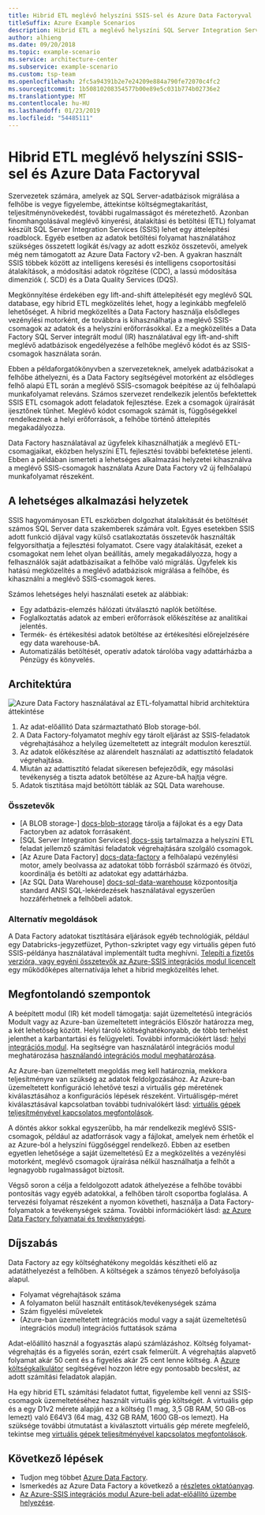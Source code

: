 ```yaml
---
title: Hibrid ETL meglévő helyszíni SSIS-sel és Azure Data Factoryval
titleSuffix: Azure Example Scenarios
description: Hibrid ETL a meglévő helyszíni SQL Server Integration Services (SSIS) telepítések és az Azure Data Factoryban.
author: alhieng
ms.date: 09/20/2018
ms.topic: example-scenario
ms.service: architecture-center
ms.subservice: example-scenario
ms.custom: tsp-team
ms.openlocfilehash: 2fc5a94391b2e7e24209e884a790fe72070c4fc2
ms.sourcegitcommit: 1b50810208354577b00e89e5c031b774b02736e2
ms.translationtype: MT
ms.contentlocale: hu-HU
ms.lasthandoff: 01/23/2019
ms.locfileid: "54485111"
---
```

# <a name="hybrid-etl-with-existing-on-premises-ssis-and-azure-data-factory"></a>Hibrid ETL meglévő helyszíni SSIS-sel és Azure Data Factoryval

Szervezetek számára, amelyek az SQL Server-adatbázisok migrálása a felhőbe is vegye figyelembe, áttekintse költségmegtakarítást, teljesítménynövekedést, további rugalmasságot és méretezhető. Azonban finomhangolásával meglévő kinyerési, átalakítási és betöltési (ETL) folyamat készült SQL Server Integration Services (SSIS) lehet egy áttelepítési roadblock. Egyéb esetben az adatok betöltési folyamat használatához szükséges összetett logikát és/vagy az adott eszköz összetevői, amelyek még nem támogatott az Azure Data Factory v2-ben. A gyakran használt SSIS többek között az intelligens keresési és intelligens csoportosítási átalakítások, a módosítási adatok rögzítése (CDC), a lassú módosítása dimenziók (. SCD) és a Data Quality Services (DQS).

Megkönnyítése érdekében egy lift-and-shift áttelepítését egy meglévő SQL database, egy hibrid ETL megközelítés lehet, hogy a leginkább megfelelő lehetőséget. A hibrid megközelítés a Data Factory használja elsődleges vezénylési motorként, de továbbra is kihasználhatja a meglévő SSIS-csomagok az adatok és a helyszíni erőforrásokkal. Ez a megközelítés a Data Factory SQL Server integrált modul (IR) használatával egy lift-and-shift meglévő adatbázisok engedélyezése a felhőbe meglévő kódot és az SSIS-csomagok használata során.

Ebben a példaforgatókönyvben a szervezeteknek, amelyek adatbázisokat a felhőbe áthelyezni, és a Data Factory segítségével motorként az elsődleges felhő alapú ETL során a meglévő SSIS-csomagok beépítése az új felhőalapú munkafolyamat releváns. Számos szervezet rendelkezik jelentős befektettek SSIS ETL csomagok adott feladatok fejlesztése. Ezek a csomagok újraírását ijesztőnek tűnhet. Meglévő kódot csomagok számát is, függőségekkel rendelkeznek a helyi erőforrások, a felhőbe történő áttelepítés megakadályozza.

Data Factory használatával az ügyfelek kihasználhatják a meglévő ETL-csomagjaikat, eközben helyszíni ETL fejlesztési további befektetése jelenti. Ebben a példában ismerteti a lehetséges alkalmazási helyzetei kihasználva a meglévő SSIS-csomagok használata Azure Data Factory v2 új felhőalapú munkafolyamat részeként.

## <a name="potential-use-cases"></a>A lehetséges alkalmazási helyzetek

SSIS hagyományosan ETL eszközben dolgozhat átalakítását és betöltését számos SQL Server data szakemberek számára volt. Egyes esetekben SSIS adott funkció díjával vagy külső csatlakoztatás összetevők használták felgyorsíthatja a fejlesztési folyamatot. Csere vagy átalakítását, ezeket a csomagokat nem lehet olyan beállítás, amely megakadályozza, hogy a felhasználók saját adatbázisaikat a felhőbe való migrálás. Ügyfelek kis hatású megközelítés a meglévő adatbázisok migrálása a felhőbe, és kihasználni a meglévő SSIS-csomagok keres.

Számos lehetséges helyi használati esetek az alábbiak:

- Egy adatbázis-elemzés hálózati útválasztó naplók betöltése.
- Foglalkoztatás adatok az emberi erőforrások előkészítése az analitikai jelentés.
- Termék- és értékesítési adatok betöltése az értékesítési előrejelzésére egy data warehouse-bA.
- Automatizálás betöltését, operatív adatok tárolóba vagy adattárházba a Pénzügy és könyvelés.

## <a name="architecture"></a>Architektúra

![Azure Data Factory használatával az ETL-folyamattal hibrid architektúra áttekintése][architecture-diagram]

1. Az adat-előállító Data származtatható Blob storage-ból.
2. A Data Factory-folyamatot meghív egy tárolt eljárást az SSIS-feladatok végrehajtásához a helyileg üzemeltetett az integrált modulon keresztül.
3. Az adatok előkészítése az alárendelt használati az adattisztító feladatok végrehajtása.
4. Miután az adattisztító feladat sikeresen befejeződik, egy másolási tevékenység a tiszta adatok betöltése az Azure-bA hajtja végre.
5. Adatok tisztítása majd betöltött táblák az SQL Data warehouse.

### <a name="components"></a>Összetevők

- [A BLOB storage-] [ docs-blob-storage] tárolja a fájlokat és a egy Data Factoryben az adatok forrásaként.
- [SQL Server Integration Services] [ docs-ssis] tartalmazza a helyszíni ETL feladat jellemző számítási feladatok végrehajtására szolgáló csomagok.
- [Az Azure Data Factory] [ docs-data-factory] a felhőalapú vezénylési motor, amely beolvassa az adatokat több forrásból származó és ötvözi, koordinálja és betölti az adatokat egy adattárházba.
- [Az SQL Data Warehouse] [ docs-sql-data-warehouse] központosítja standard ANSI SQL-lekérdezések használatával egyszerűen hozzáférhetnek a felhőbeli adatok.

### <a name="alternatives"></a>Alternatív megoldások

A Data Factory adatokat tisztítására eljárások egyéb technológiák, például egy Databricks-jegyzetfüzet, Python-szkriptet vagy egy virtuális gépen futó SSIS-példánya használatával implementált tudta meghívni. [Telepíti a fizetős verzióra, vagy egyéni összetevők az Azure-SSIS integrációs modul licencelt](/azure/data-factory/how-to-develop-azure-ssis-ir-licensed-components) egy működőképes alternatívája lehet a hibrid megközelítés lehet.

## <a name="considerations"></a>Megfontolandó szempontok

A beépített modul (IR) két modell támogatja: saját üzemeltetésű integrációs Modult vagy az Azure-ban üzemeltetett integrációs Először határozza meg, a két lehetőség között. Helyi tároló költséghatékonyabb, de több terhelést jelenthet a karbantartási és felügyeleti. További információkért lásd: [helyi integrációs modul](/azure/data-factory/concepts-integration-runtime#self-hosted-integration-runtime). Ha segítségre van használatáról integrációs modul meghatározása [használandó integrációs modul meghatározása](/azure/data-factory/concepts-integration-runtime#determining-which-ir-to-use).

Az Azure-ban üzemeltetett megoldás meg kell határoznia, mekkora teljesítményre van szükség az adatok feldolgozásához. Az Azure-ban üzemeltetett konfiguráció lehetővé teszi a virtuális gép méretének kiválasztásához a konfigurációs lépések részeként. Virtuálisgép-méret kiválasztásával kapcsolatban további tudnivalókért lásd: [virtuális gépek teljesítményével kapcsolatos megfontolások](/azure/cloud-services/cloud-services-sizes-specs#performance-considerations).

A döntés akkor sokkal egyszerűbb, ha már rendelkezik meglévő SSIS-csomagok, például az adatforrások vagy a fájlokat, amelyek nem érhetők el az Azure-ból a helyszíni függőséggel rendelkező. Ebben az esetben egyetlen lehetősége a saját üzemeltetésű Ez a megközelítés a vezénylési motorként, meglévő csomagok újraírása nélkül használhatja a felhőt a legnagyobb rugalmasságot biztosít.

Végső soron a célja a feldolgozott adatok áthelyezése a felhőbe további pontosítás vagy egyéb adatokkal, a felhőben tárolt csoportba foglalása. A tervezési folyamat részeként a nyomon követheti, használja a Data Factory-folyamatok a tevékenységek száma. További információkért lásd: [az Azure Data Factory folyamatai és tevékenységei](/azure/data-factory/concepts-pipelines-activities).

## <a name="pricing"></a>Díjszabás

Data Factory az egy költséghatékony megoldás készítheti elő az adatáthelyezést a felhőben. A költségek a számos tényező befolyásolja alapul.

- Folyamat végrehajtások száma
- A folyamaton belül használt entitások/tevékenységek száma
- Szám figyelési műveletek
- (Azure-ban üzemeltetett integrációs modul vagy a saját üzemeltetésű integrációs modul) integrációs futtatások száma

Adat-előállító használ a fogyasztás alapú számlázáshoz. Költség folyamat-végrehajtás és a figyelés során, ezért csak felmerült. A végrehajtás alapvető folyamat akár 50 cent és a figyelés akár 25 cent lenne költség. A [Azure költségkalkulátor](https://azure.microsoft.com/pricing/calculator/) segítségével hozzon létre egy pontosabb becslést, az adott számítási feladatok alapján.

Ha egy hibrid ETL számítási feladatot futtat, figyelembe kell venni az SSIS-csomagok üzemeltetéséhez használt virtuális gép költségét. A virtuális gép és a egy D1v2 mérete alapján ez a költség (1 mag, 3,5 GB RAM, 50 GB-os lemezt) való E64V3 (64 mag, 432 GB RAM, 1600 GB-os lemezt). Ha szüksége további útmutatást a kiválasztott virtuális gép mérete megfelelő, tekintse meg [virtuális gépek teljesítményével kapcsolatos megfontolások](/azure/cloud-services/cloud-services-sizes-specs#performance-considerations).

## <a name="next-steps"></a>Következő lépések

- Tudjon meg többet [Azure Data Factory](https://azure.microsoft.com/services/data-factory/).
- Ismerkedés az Azure Data Factory a következő a [részletes oktatóanyag](/azure/data-factory/#step-by-step-tutorials).
- [Az Azure-SSIS integrációs modul Azure-beli adat-előállító üzembe helyezése](/azure/data-factory/tutorial-deploy-ssis-packages-azure).

<!-- links -->
[architecture-diagram]: ./media/architecture-diagram-hybrid-etl-with-adf.png
[small-pricing]: https://azure.com/e/
[medium-pricing]: https://azure.com/e/
[large-pricing]: https://azure.com/e/
[availability]: /azure/architecture/checklist/availability
[resource-groups]: /azure/azure-resource-manager/resource-group-overview
[resiliency]: /azure/architecture/resiliency/
[security]: /azure/security/
[scalability]: /azure/architecture/checklist/scalability
[docs-blob-storage]: /azure/storage/blobs/
[docs-data-factory]: /azure/data-factory/introduction
[docs-resource-groups]: /azure/azure-resource-manager/resource-group-overview
[docs-ssis]: /sql/integration-services/sql-server-integration-services
[docs-sql-data-warehouse]: /azure/sql-data-warehouse/sql-data-warehouse-overview-what-is
